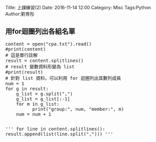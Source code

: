 Title: 上課練習(2)
Date: 2016-11-14 12:00
Category: Misc
Tags:Python
Author:劉育彤

<!-- PELICAN_END_SUMMARY -->

<h2>用for迴圈列出各組名單</h2>
<pre class="brush: python">
content = open("cpa.txt").read()
#print(content)
# 這是單行註解
result = content.splitlines()
# result 變數資料形變為 list
#print(result)
# 針對 list 資料，可以利用 for 迴圈列出其數列成員
num = 1
for g in result:
    g_list = g.split(",")
    g_list = g_list[:-1]
    for m in g_list:
          print("group:", num, "member:", m)
    num = num + 1
    
'''
for line in content.splitlines():
result.append(list(line.split(",")))
'''

</pre>
